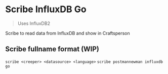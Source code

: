 # Scribe InfluxDB Go

> Uses InfluxDB2

Scribe to read data from InfluxDB and show in Craftsperson

## Scribe fullname format (WIP)
`scribe <creeper> <datasource> <language>`
`scribe postmannewman influxdb go`